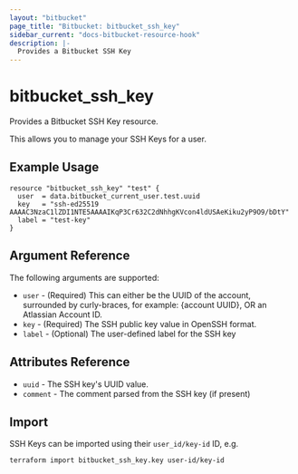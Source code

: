 ```yaml
---
layout: "bitbucket"
page_title: "Bitbucket: bitbucket_ssh_key"
sidebar_current: "docs-bitbucket-resource-hook"
description: |-
  Provides a Bitbucket SSH Key
---
```


# bitbucket\_ssh_key

Provides a Bitbucket SSH Key resource.

This allows you to manage your SSH Keys for a user.

## Example Usage

```hcl
resource "bitbucket_ssh_key" "test" {
  user  = data.bitbucket_current_user.test.uuid
  key   = "ssh-ed25519 AAAAC3NzaC1lZDI1NTE5AAAAIKqP3Cr632C2dNhhgKVcon4ldUSAeKiku2yP9O9/bDtY"
  label = "test-key"
}
```

## Argument Reference

The following arguments are supported:

* `user` - (Required) This can either be the UUID of the account, surrounded by curly-braces, for example: {account UUID}, OR an Atlassian Account ID.
* `key` - (Required) The SSH public key value in OpenSSH format.
* `label` - (Optional) The user-defined label for the SSH key

## Attributes Reference

* `uuid` - The SSH key's UUID value.
* `comment` - The comment parsed from the SSH key (if present)

## Import

SSH Keys can be imported using their `user_id/key-id` ID, e.g.

```sh
terraform import bitbucket_ssh_key.key user-id/key-id
```
